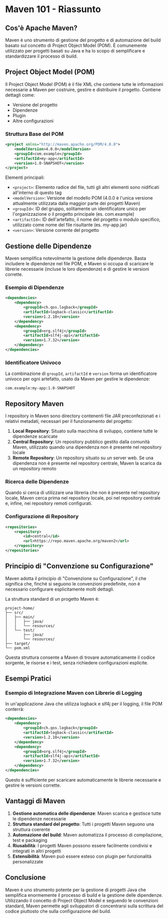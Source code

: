 # Maven 101 - Riassunto

## Cos'è Apache Maven?

Maven è uno strumento di gestione del progetto e di automazione del build basato sul concetto di Project Object Model (POM). È comunemente utilizzato per progetti basati su Java e ha lo scopo di semplificare e standardizzare il processo di build.

## Project Object Model (POM)

Il Project Object Model (POM) è il file XML che contiene tutte le informazioni necessarie a Maven per costruire, gestire e distribuire il progetto. Contiene dettagli come:

- Versione del progetto
- Dipendenze
- Plugin
- Altre configurazioni

### Struttura Base del POM

```xml
<project xmlns="http://maven.apache.org/POM/4.0.0">
    <modelVersion>4.0.0</modelVersion>
    <groupId>com.example</groupId>
    <artifactId>my-app</artifactId>
    <version>1.0-SNAPSHOT</version>
</project>
```

Elementi principali:
- `<project>`: Elemento radice del file, tutti gli altri elementi sono nidificati all'interno di questo tag
- `<modelVersion>`: Versione del modello POM (4.0.0 è l'unica versione attualmente utilizzata dalla maggior parte dei progetti Maven)
- `<groupId>`: ID del gruppo, solitamente un identificatore unico per l'organizzazione o il progetto principale (es. com.example)
- `<artifactId>`: ID dell'artefatto, il nome del progetto o modulo specifico, utilizzato come nome del file risultante (es. my-app.jar)
- `<version>`: Versione corrente del progetto

## Gestione delle Dipendenze

Maven semplifica notevolmente la gestione delle dipendenze. Basta includere le dipendenze nel file POM, e Maven si occupa di scaricare le librerie necessarie (incluse le loro dipendenze) e di gestire le versioni corrette.

### Esempio di Dipendenze

```xml
<dependencies>
    <dependency>
        <groupId>ch.qos.logback</groupId>
        <artifactId>logback-classic</artifactId>
        <version>1.2.10</version>
    </dependency>
    <dependency>
        <groupId>org.slf4j</groupId>
        <artifactId>slf4j-api</artifactId>
        <version>1.7.32</version>
    </dependency>
</dependencies>
```

### Identificatore Univoco

La combinazione di `groupId`, `artifactId` e `version` forma un identificatore univoco per ogni artefatto, usato da Maven per gestire le dipendenze:

```
com.example:my-app:1.0-SNAPSHOT
```

## Repository Maven

I repository in Maven sono directory contenenti file JAR preconfezionati e i relativi metadati, necessari per il funzionamento del progetto:

1. **Local Repository**: Situato sulla macchina di sviluppo, contiene tutte le dipendenze scaricate
2. **Central Repository**: Un repository pubblico gestito dalla comunità Maven, utilizzato quando una dipendenza non è presente nel repository locale
3. **Remote Repository**: Un repository situato su un server web. Se una dipendenza non è presente nel repository centrale, Maven la scarica da un repository remoto

### Ricerca delle Dipendenze

Quando si cerca di utilizzare una libreria che non è presente nel repository locale, Maven cerca prima nel repository locale, poi nel repository centrale e, infine, nei repository remoti configurati.

### Configurazione di Repository

```xml
<repositories>
    <repository>
        <id>central</id>
        <url>https://repo.maven.apache.org/maven2</url>
    </repository>
</repositories>
```

## Principio di "Convenzione su Configurazione"

Maven adotta il principio di "Convenzione su Configurazione", il che significa che, finché si seguono le convenzioni predefinite, non è necessario configurare esplicitamente molti dettagli.

La struttura standard di un progetto Maven è:

```
project-home/
├── src/
│   ├── main/
│   │   ├── java/
│   │   └── resources/
│   └── test/
│       ├── java/
│       └── resources/
├── target/
└── pom.xml
```

Questa struttura consente a Maven di trovare automaticamente il codice sorgente, le risorse e i test, senza richiedere configurazioni esplicite.

## Esempi Pratici

### Esempio di Integrazione Maven con Librerie di Logging

In un'applicazione Java che utilizza logback e slf4j per il logging, il file POM conterrà:

```xml
<dependencies>
    <dependency>
        <groupId>ch.qos.logback</groupId>
        <artifactId>logback-classic</artifactId>
        <version>1.2.10</version>
    </dependency>
    <dependency>
        <groupId>org.slf4j</groupId>
        <artifactId>slf4j-api</artifactId>
        <version>1.7.32</version>
    </dependency>
</dependencies>
```

Questo è sufficiente per scaricare automaticamente le librerie necessarie e gestire le versioni corrette.

## Vantaggi di Maven

1. **Gestione automatica delle dipendenze**: Maven scarica e gestisce tutte le dipendenze necessarie
2. **Struttura standard del progetto**: Tutti i progetti Maven seguono una struttura coerente
3. **Automazione del build**: Maven automatizza il processo di compilazione, test e packaging
4. **Riusabilità**: I progetti Maven possono essere facilmente condivisi e integrati in altri progetti
5. **Estensibilità**: Maven può essere esteso con plugin per funzionalità personalizzate

## Conclusione

Maven è uno strumento potente per la gestione di progetti Java che semplifica enormemente il processo di build e la gestione delle dipendenze. Utilizzando il concetto di Project Object Model e seguendo le convenzioni standard, Maven permette agli sviluppatori di concentrarsi sulla scrittura del codice piuttosto che sulla configurazione del build.